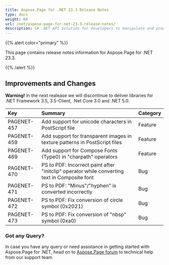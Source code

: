 ```yaml
---
title: Aspose.Page for .NET 23.3 Release Notes
type: docs
weight: 60
url: /net/aspose-page-for-net-23-3-release-notes/
description: C# .NET API Solution for developers to manipulate and process PS, EPS, and XPS files. Release Notes of Aspose.Page API solution for .NET | Release 2023.03
---
```


{{% alert color="primary" %}}

This page contains release notes information for Aspose.Page for .NET 23.3.

{{% /alert %}}
## **Improvements and Changes**
**Warning!** In the next realease we will discontinue to deliver libraries for .NET Framework 3.5, 3.5-Client, .Net Core 3.0 and .NET 5.0.

|**Key**|**Summary**|**Category**|
| :- | :- | :- |
|PAGENET-457|Add support for unicode characters in PostScript file|Feature|
|PAGENET-459|Add support for transparent images in texture patterns in PostScript files|Feature|
|PAGENET-469|Add support for Compose Fonts (Type0) in "charpath" operators|Feature|
|PAGENET-470|PS to PDF: Incorrect paint after "initclip" operator while converting text in Composite font|Bug|
|PAGENET-471|PS to PDF: "Minus"/"hyphen" is converted incorrectly|Bug|
|PAGENET-472|PS to PDF: Fix conversion of circle symbol (0x2021)|Bug|
|PAGENET-473|PS to PDF: Fix conversion of "nbsp" symbol (0xa0)|Bug|
### **Got any Query?**
In case you have any query or need assistance in getting started with Aspose.Page for .NET, head on to [Aspose.Page forum](https://forum.aspose.com/c/page/39) to technical help from our support team.
